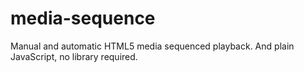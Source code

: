 media-sequence
==============

Manual and automatic HTML5 media sequenced playback. And plain JavaScript, no library required.
